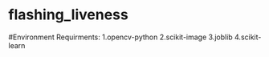 # flashing_liveness

#Environment Requirments:
1.opencv-python
2.scikit-image
3.joblib
4.scikit-learn
